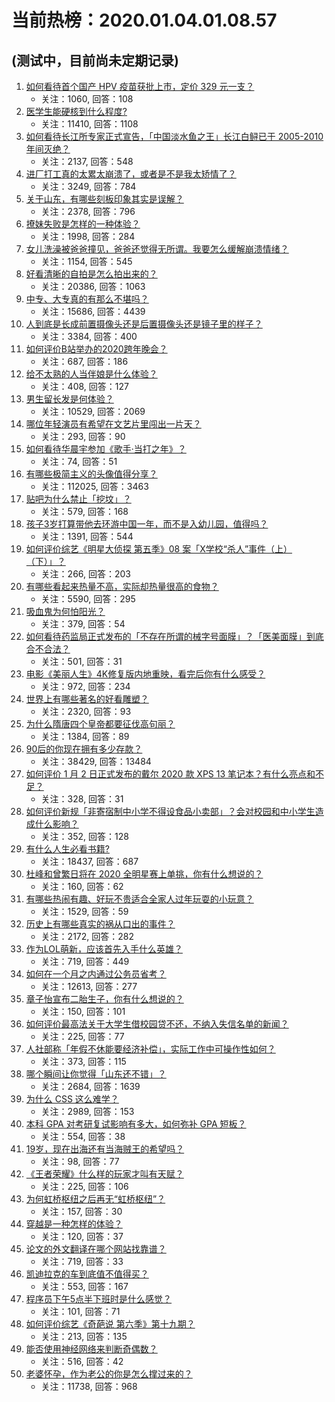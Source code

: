 # 当前热榜：2020.01.04.01.08.57
## (测试中，目前尚未定期记录)
1. [如何看待首个国产 HPV 疫苗获批上市，定价 329 元一支？](https://www.zhihu.com/question/364411856)
    * 关注：1060, 回答：108
2. [医学生能硬核到什么程度?](https://www.zhihu.com/question/356826703)
    * 关注：11410, 回答：1108
3. [如何看待长江所专家正式宣告，「中国淡水鱼之王」长江白鲟已于 2005-2010 年间灭绝？](https://www.zhihu.com/question/364374536)
    * 关注：2137, 回答：548
4. [进厂打工真的太累太崩溃了，或者是不是我太矫情了？](https://www.zhihu.com/question/345387686)
    * 关注：3249, 回答：784
5. [关于山东，有哪些刻板印象其实是误解？](https://www.zhihu.com/question/364228432)
    * 关注：2378, 回答：796
6. [撩妹失败是怎样的一种体验？](https://www.zhihu.com/question/41644521)
    * 关注：1998, 回答：284
7. [女儿洗澡被爸爸撞见，爸爸还觉得无所谓。我要怎么缓解崩溃情绪？](https://www.zhihu.com/question/305017504)
    * 关注：1154, 回答：545
8. [好看清晰的自拍是怎么拍出来的？](https://www.zhihu.com/question/267598322)
    * 关注：20386, 回答：1063
9. [中专、大专真的有那么不堪吗？](https://www.zhihu.com/question/301770801)
    * 关注：15686, 回答：4439
10. [人到底是长成前置摄像头还是后置摄像头还是镜子里的样子？](https://www.zhihu.com/question/66063294)
    * 关注：3384, 回答：400
11. [如何评价B站举办的2020跨年晚会？](https://www.zhihu.com/question/360070639)
    * 关注：687, 回答：186
12. [给不太熟的人当伴娘是什么体验？](https://www.zhihu.com/question/35331322)
    * 关注：408, 回答：127
13. [男生留长发是何体验？](https://www.zhihu.com/question/60044759)
    * 关注：10529, 回答：2069
14. [哪位年轻演员有希望在文艺片里闯出一片天？](https://www.zhihu.com/question/352112413)
    * 关注：293, 回答：90
15. [如何看待华晨宇参加《歌手·当打之年》？](https://www.zhihu.com/question/364137040)
    * 关注：74, 回答：51
16. [有哪些极简主义的头像值得分享？](https://www.zhihu.com/question/29173647)
    * 关注：112025, 回答：3463
17. [贴吧为什么禁止「挖坟」？](https://www.zhihu.com/question/31737939)
    * 关注：579, 回答：168
18. [孩子3岁打算带他去环游中国一年，而不是入幼儿园，值得吗？](https://www.zhihu.com/question/338107055)
    * 关注：1391, 回答：544
19. [如何评价综艺《明星大侦探 第五季》08 案「X学校“杀人”事件（上）（下）」？](https://www.zhihu.com/question/364408400)
    * 关注：266, 回答：203
20. [有哪些看起来热量不高，实际却热量很高的食物？](https://www.zhihu.com/question/357240035)
    * 关注：5590, 回答：295
21. [吸血鬼为何怕阳光？](https://www.zhihu.com/question/35124751)
    * 关注：379, 回答：54
22. [如何看待药监局正式发布的「不存在所谓的械字号面膜」？「医美面膜」到底合不合法？](https://www.zhihu.com/question/364373508)
    * 关注：501, 回答：31
23. [电影《美丽人生》4K修复版内地重映，看完后你有什么感受？](https://www.zhihu.com/question/362705119)
    * 关注：972, 回答：234
24. [世界上有哪些著名的好看雕塑？](https://www.zhihu.com/question/51360968)
    * 关注：2320, 回答：93
25. [为什么隋唐四个皇帝都要征伐高句丽？](https://www.zhihu.com/question/20678173)
    * 关注：1384, 回答：89
26. [90后的你现在拥有多少存款？](https://www.zhihu.com/question/294492829)
    * 关注：38429, 回答：13484
27. [如何评价 1 月 2 日正式发布的戴尔 2020 款 XPS 13 笔记本？有什么亮点和不足？](https://www.zhihu.com/question/364385083)
    * 关注：328, 回答：31
28. [如何评价新规「非寄宿制中小学不得设食品小卖部」？会对校园和中小学生造成什么影响？](https://www.zhihu.com/question/363814347)
    * 关注：352, 回答：128
29. [有什么人生必看书籍?](https://www.zhihu.com/question/323151892)
    * 关注：18437, 回答：687
30. [杜峰和曾繁日将在 2020 全明星赛上单挑，你有什么想说的？](https://www.zhihu.com/question/364458556)
    * 关注：160, 回答：62
31. [有哪些热闹有趣、好玩不贵适合全家人过年玩耍的小玩意？](https://www.zhihu.com/question/364278991)
    * 关注：1529, 回答：59
32. [历史上有哪些真实的祸从口出的事件？](https://www.zhihu.com/question/36994899)
    * 关注：2172, 回答：282
33. [作为LOL萌新，应该首先入手什么英雄？](https://www.zhihu.com/question/349534277)
    * 关注：719, 回答：449
34. [如何在一个月之内通过公务员省考？](https://www.zhihu.com/question/57173410)
    * 关注：12613, 回答：277
35. [章子怡宣布二胎生子，你有什么想说的？](https://www.zhihu.com/question/364437425)
    * 关注：150, 回答：101
36. [如何评价最高法关于大学生借校园贷不还，不纳入失信名单的新闻？](https://www.zhihu.com/question/364246107)
    * 关注：225, 回答：77
37. [人社部称「年假不休能要经济补偿」，实际工作中可操作性如何？](https://www.zhihu.com/question/364410154)
    * 关注：373, 回答：115
38. [哪个瞬间让你觉得「山东还不错」？](https://www.zhihu.com/question/359217143)
    * 关注：2684, 回答：1639
39. [为什么 CSS 这么难学？](https://www.zhihu.com/question/66167982)
    * 关注：2989, 回答：153
40. [本科 GPA 对考研复试影响有多大，如何弥补 GPA 短板？](https://www.zhihu.com/question/364400214)
    * 关注：554, 回答：38
41. [19岁，现在出海还有当海贼王的希望吗？](https://www.zhihu.com/question/363169587)
    * 关注：98, 回答：77
42. [《王者荣耀》什么样的玩家才叫有天赋？](https://www.zhihu.com/question/361860154)
    * 关注：225, 回答：106
43. [为何虹桥枢纽之后再无“虹桥枢纽”？](https://www.zhihu.com/question/51229640)
    * 关注：157, 回答：30
44. [穿越是一种怎样的体验？](https://www.zhihu.com/question/30676575)
    * 关注：120, 回答：37
45. [论文的外文翻译在哪个网站找靠谱？](https://www.zhihu.com/question/43852313)
    * 关注：719, 回答：33
46. [凯迪拉克的车到底值不值得买？](https://www.zhihu.com/question/317787638)
    * 关注：553, 回答：167
47. [程序员下午5点半下班时是什么感觉？](https://www.zhihu.com/question/363155907)
    * 关注：101, 回答：71
48. [如何评价综艺《奇葩说 第六季》第十九期？](https://www.zhihu.com/question/364278586)
    * 关注：213, 回答：135
49. [能否使用神经网络来判断奇偶数？](https://www.zhihu.com/question/364113452)
    * 关注：516, 回答：42
50. [老婆怀孕，作为老公的你是怎么撑过来的？](https://www.zhihu.com/question/306777113)
    * 关注：11738, 回答：968
